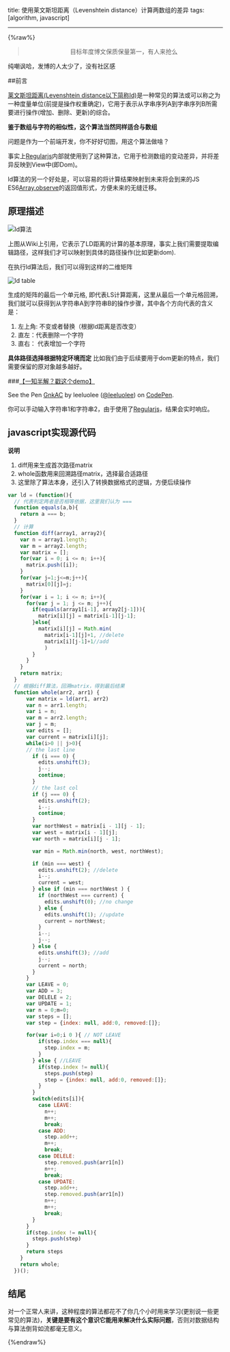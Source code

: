 title: 使用莱文斯坦距离（Levenshtein distance）计算两数组的差异
tags: [algorithm, javascript]

---
{%raw%}

> <p align='center'>目标年度博文保质保量第一，有人来抢么</p>

纯嘲讽哈，发博的人太少了，没有社区感

##前言



[莱文斯坦距离(Levenshtein distance以下简称ld)](http://en.wikipedia.org/wiki/Levenshtein_distance)是一种常见的算法或可以称之为一种度量单位(前提是操作权重确定)，它用于表示从字串序列A到字串序列B所需要进行操作(增加、删除、更新)的综合。

__鉴于数组与字符的相似性，这个算法当然同样适合与数组__

问题是作为一个前端开发，你不好好切图，用这个算法做啥？

事实上[Regularjs](https://github.com/regularjs/regular/)内部就使用到了这种算法，它用于检测数组的变动差异，并将差异反映到View中(即Dom)。

ld算法的另一个好处是，可以容易的将计算结果映射到未来将会到来的JS ES6[Array.observe](http://wiki.ecmascript.org/doku.php?id=harmony:observe_api_usage#array)的返回值形式，方便未来的无缝迁移。

<!-- more -->

## 原理描述
![ld算法](http://upload.wikimedia.org/math/d/4/f/d4f80cafb626ae9d9b8dc748360f61ec.png)

上图从Wiki上引用，它表示了LD距离的计算的基本原理，事实上我们需要提取编辑路径，这样我们才可以映射到具体的路径操作(比如更新dom).

在执行ld算法后，我们可以得到这样的二维矩阵

![ld table](https://leeluolee.github.io/attach/ld/ld-table.png)



生成的矩阵的最后一个单元格, 即代表LS计算距离，这里从最后一个单元格回溯，我们就可以获得到从字符串A到字符串B的操作步骤，其中各个方向代表的含义是：

1. 左上角: 不变或者替换（根据ld距离是否改变）
2. 直左：代表删除一个字符
3. 直右： 代表增加一个字符

__具体路径选择根据特定环境而定__ 比如我们由于后续要用于dom更新的特点，我们需要保留的原对象越多越好。


###[【一知半解？戳这个demo】](http://codepen.io/leeluolee/pen/GnkAC)

<p data-height="266" data-theme-id="480" data-slug-hash="GnkAC" data-default-tab="result" data-user="leeluolee" class='codepen'>See the Pen <a href='http://codepen.io/leeluolee/pen/GnkAC/'>GnkAC</a> by leeluolee (<a href='http://codepen.io/leeluolee'>@leeluolee</a>) on <a href='http://codepen.io'>CodePen</a>.</p> 

你可以手动输入字符串1和字符串2，由于使用了[Regularjs](https://github.com/regularjs/regular)，结果会实时响应。




## javascript实现源代码
__说明__

1. diff用来生成首次路径matrix
2. whole函数用来回溯路径matrix，选择最合适路径
3. 这里除了算法本身，还引入了转换数据格式的逻辑，方便后续操作

```javascript
var ld = (function(){
  // 代表判定两者是否相等依据，这里我们认为 ===
  function equals(a,b){
    return a === b;
  }
  // 计算
  function diff(array1, array2){
    var n = array1.length;
    var m = array2.length;
    var matrix = [];
    for(var i = 0; i <= n; i++){
      matrix.push([i]);
    }
    for(var j=1;j<=m;j++){
      matrix[0][j]=j;
    }
    for(var i = 1; i <= n; i++){
      for(var j = 1; j <= m; j++){
        if(equals(array1[i-1], array2[j-1])){
          matrix[i][j] = matrix[i-1][j-1];
        }else{
          matrix[i][j] = Math.min(
            matrix[i-1][j]+1, //delete
            matrix[i][j-1]+1//add
            )
        }
      }
    }
    return matrix;
  }
  // 根据diff算法，回溯matrix，得到最后结果
  function whole(arr2, arr1) {
      var matrix = ld(arr1, arr2)
      var n = arr1.length;
      var i = n;
      var m = arr2.length;
      var j = m;
      var edits = [];
      var current = matrix[i][j];
      while(i>0 || j>0){
      // the last line
        if (i === 0) {
          edits.unshift(3);
          j--;
          continue;
        }
        // the last col
        if (j === 0) {
          edits.unshift(2);
          i--;
          continue;
        }
        var northWest = matrix[i - 1][j - 1];
        var west = matrix[i - 1][j];
        var north = matrix[i][j - 1];

        var min = Math.min(north, west, northWest);

        if (min === west) {
          edits.unshift(2); //delete
          i--;
          current = west;
        } else if (min === northWest ) {
          if (northWest === current) {
            edits.unshift(0); //no change
          } else {
            edits.unshift(1); //update
            current = northWest;
          }
          i--;
          j--;
        } else {
          edits.unshift(3); //add
          j--;
          current = north;
        }
      }
      var LEAVE = 0;
      var ADD = 3;
      var DELELE = 2;
      var UPDATE = 1;
      var n = 0;m=0;
      var steps = [];
      var step = {index: null, add:0, removed:[]};

      for(var i=0;i 0 ){ // NOT LEAVE
          if(step.index === null){
            step.index = m;
          }
        } else { //LEAVE
          if(step.index != null){
            steps.push(step)
            step = {index: null, add:0, removed:[]};
          }
        }
        switch(edits[i]){
          case LEAVE:
            n++;
            m++;
            break;
          case ADD:
            step.add++;
            m++;
            break;
          case DELELE:
            step.removed.push(arr1[n])
            n++;
            break;
          case UPDATE:
            step.add++;
            step.removed.push(arr1[n])
            n++;
            m++;
            break;
        }
      }
      if(step.index != null){
        steps.push(step)
      }
      return steps
    }
    return whole;
  })();
```



## 结尾

对一个正常人来讲，这种程度的算法都花不了你几个小时用来学习(更别说一些更常见的算法)，__关键是要有这个意识它能用来解决什么实际问题__，否则对数据结构与算法倒背如流都毫无意义。


{%endraw%}
